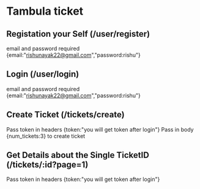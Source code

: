 # Tambula ticket 

## Registation your Self  (/user/register)   
email and password required  {email:"rishunayak22@gmail.com","password:rishu"}

## Login (/user/login)
email and password required  {email:"rishunayak22@gmail.com","password:rishu"}


## Create Ticket  (/tickets/create) 
Pass token in headers {token:"you will get token after login"}
Pass in body {num_tickets:3} to create ticket
 
## Get Details about the Single TicketID  (/tickets/:id?page=1)
Pass token in headers {token:"you will get token after login"}
